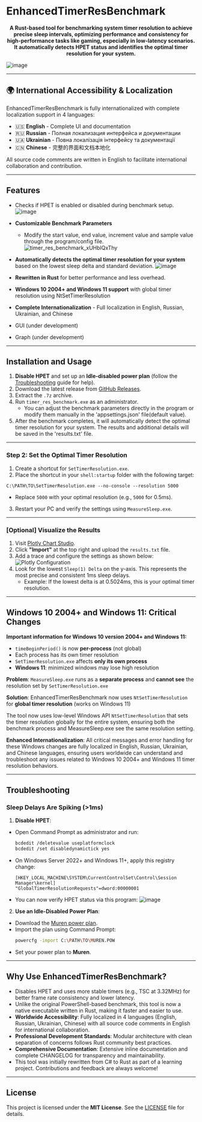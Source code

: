 # EnhancedTimerResBenchmark

<p align="center"><b>A Rust-based tool for benchmarking system timer resolution to achieve precise sleep intervals, optimizing performance and consistency for high-performance tasks like gaming, especially in low-latency scenarios. It automatically detects HPET status and identifies the optimal timer resolution for your system.</b></p>

![image](https://github.com/user-attachments/assets/72b39d18-94a8-4312-b7ac-d86f773520ce)


---

## 🌍 International Accessibility & Localization

EnhancedTimerResBenchmark is fully internationalized with complete localization support in 4 languages:

- 🇺🇸 **English** - Complete UI and documentation
- 🇷🇺 **Russian** - Полная локализация интерфейса и документации
- 🇺🇦 **Ukrainian** - Повна локалізація інтерфейсу та документації
- 🇨🇳 **Chinese** - 完整的界面和文档本地化

All source code comments are written in English to facilitate international collaboration and contribution.

---

## Features
- Checks if HPET is enabled or disabled during benchmark setup.
 ![image](https://github.com/user-attachments/assets/6ce5c4d0-98b1-420c-87d5-e5a1f68ba81d)
- **Customizable Benchmark Parameters**
   - Modify the start value, end value, increment value and sample value through the program/config file.
     ![timer_res_benchmark_xUHblQxThy](https://github.com/user-attachments/assets/a289bd81-ee0f-4c14-af3e-fe21c590b927)

- **Automatically detects the optimal timer resolution for your system** based on the lowest sleep delta and standard deviation.
  ![image](https://github.com/user-attachments/assets/c6cac925-f872-4ae7-b355-e203ce1996af)

- **Rewritten in Rust** for better performance and less overhead.
- **Windows 10 2004+ and Windows 11 support** with global timer resolution using NtSetTimerResolution
- **Complete Internationalization** - Full localization in English, Russian, Ukrainian, and Chinese
- GUI (under development)
- Graph (under development)

---

## Installation and Usage

1. **Disable HPET** and set up an **Idle-disabled power plan** (follow the [Troubleshooting](https://github.com/SwiftyPop/EnhancedTimerResBenchmark/tree/main?tab=readme-ov-file#troubleshooting) guide for help).
2. Download the latest release from [GitHub Releases](https://github.com/SwiftyPop/EnhancedTimerResBenchmark/releases).
3. Extract the `.7z` archive.
4. Run `timer_res_benchmark.exe` as an administrator.
   - You can adjust the benchmark parameters directly in the program or modify them manually in the 'appsettings.json' file(default value).
5. After the benchmark completes, it will automatically detect the optimal timer resolution for your system. The results and additional details will be saved in the 'results.txt' file.

---

### Step 2: Set the Optimal Timer Resolution
1. Create a shortcut for `SetTimerResolution.exe`.
2. Place the shortcut in your `shell:startup` folder with the following target:
```
C:\PATH\TO\SetTimerResolution.exe --no-console --resolution 5000
```
- Replace `5000` with your optimal resolution (e.g., `5000` for 0.5ms).
3. Restart your PC and verify the settings using `MeasureSleep.exe`.

---
### [Optional] Visualize the Results
1. Visit [Plotly Chart Studio](https://chart-studio.plotly.com/create/#/).
2. Click **"Import"** at the top right and upload the `results.txt` file.
3. Add a trace and configure the settings as shown below:
   ![Plotly Configuration](https://github.com/SwiftyPop/EnhancedTimerResBenchmark/assets/90952326/9f08eb09-7e1a-41f5-819e-10bd41444cd9)
4. Look for the lowest `Sleep(1) Delta` on the y-axis. This represents the most precise and consistent 1ms sleep delays.
   - Example: If the lowest delta is at 0.5024ms, this is your optimal timer resolution.

---

## Windows 10 2004+ and Windows 11: Critical Changes

**Important information for Windows 10 version 2004+ and Windows 11:**

- `timeBeginPeriod()` is now **per-process** (not global)
- Each process has its own timer resolution
- `SetTimerResolution.exe` affects **only its own process**
- **Windows 11**: minimized windows may lose high resolution

**Problem**: `MeasureSleep.exe` runs as a **separate process** and **cannot see** the resolution set by `SetTimerResolution.exe`

**Solution**: EnhancedTimerResBenchmark now uses `NtSetTimerResolution` for **global timer resolution** (works on Windows 11)

The tool now uses low-level Windows API `NtSetTimerResolution` that sets the timer resolution globally for the entire system, ensuring both the benchmark process and MeasureSleep.exe see the same resolution setting.

**Enhanced Internationalization**: All critical messages and error handling for these Windows changes are fully localized in English, Russian, Ukrainian, and Chinese languages, ensuring users worldwide can understand and troubleshoot any issues related to Windows 10 2004+ and Windows 11 timer resolution behaviors.

---

## Troubleshooting

### Sleep Delays Are Spiking (>1ms)
1. **Disable HPET**:
- Open Command Prompt as administrator and run:
  ```bash
  bcdedit /deletevalue useplatformclock
  bcdedit /set disabledynamictick yes
  ```
- On Windows Server 2022+ and Windows 11+, apply this registry change:
  ```plaintext
  [HKEY_LOCAL_MACHINE\SYSTEM\CurrentControlSet\Control\Session Manager\kernel]
  "GlobalTimerResolutionRequests"=dword:00000001
  ```
- You can now verify HPET status via this program:
![image](https://github.com/user-attachments/assets/6ce5c4d0-98b1-420c-87d5-e5a1f68ba81d)


2. **Use an Idle-Disabled Power Plan**:
- Download the [Muren power plan](https://www.mediafire.com/file/39yxlxpbkyjg3qa/Muren.pow/file).
- Import the plan using Command Prompt:
  ```bash
  powercfg -import C:\PATH\TO\MUREN.POW
  ```
- Set your power plan to **Muren**.

---

## Why Use EnhancedTimerResBenchmark?

- Disables HPET and uses more stable timers (e.g., TSC at 3.32MHz) for better frame rate consistency and lower latency.
- Unlike the original PowerShell-based benchmark, this tool is now a native executable written in Rust, making it faster and easier to use.
- **Worldwide Accessibility**: Fully localized in 4 languages (English, Russian, Ukrainian, Chinese) with all source code comments in English for international collaboration.
- **Professional Development Standards**: Modular architecture with clean separation of concerns follows Rust community best practices.
- **Comprehensive Documentation**: Extensive inline documentation and complete CHANGELOG for transparency and maintainability.
- This tool was initially rewritten from C# to Rust as part of a learning project. Contributions and feedback are always welcome!

---

## License
This project is licensed under the **MIT License**. See the [LICENSE](https://github.com/SwiftyPop/EnhancedTimerResBenchmark/blob/master/LICENSE) file for details.
